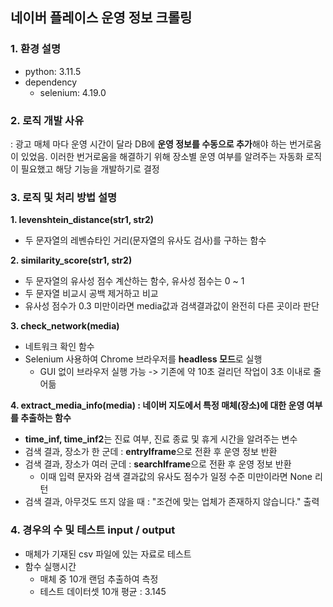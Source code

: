 ## 네이버 플레이스 운영 정보 크롤링
### 1. 환경 설명 
* python: 3.11.5
* dependency
  * selenium: 4.19.0
### 2. 로직 개발 사유
: 광고 매체 마다 운영 시간이 달라 DB에 **운영 정보를 수동으로 추가**해야 하는 번거로움이 있었음. 이러한 번거로움을 해결하기 위해 장소별 운영 여부를 알려주는 자동화 로직이 필요했고 해당 기능을 개발하기로 결정
### 3. 로직 및 처리 방법 설명
**1. levenshtein_distance(str1, str2)**
  * 두 문자열의 레벤슈타인 거리(문자열의 유사도 검사)를 구하는 함수
    
**2. similarity_score(str1, str2)**
  * 두 문자열의 유사성 점수 계산하는 함수, 유사성 점수는 0 ~ 1
  * 두 문자열 비교시 공백 제거하고 비교
  * 유사성 점수가 0.3 미만이라면 media값과 검색결과값이 완전히 다른 곳이라 판단
    
**3. check_network(media)**
  * 네트워크 확인 함수
  * Selenium 사용하여 Chrome 브라우저를 **headless 모드**로 실행
    * GUI 없이 브라우저 실행 가능 -> 기존에 약 10초 걸리던 작업이 3초 이내로 줄어듦
      
**4. extract_media_info(media) : 네이버 지도에서 특정 매체(장소)에 대한 운영 여부를 추출하는 함수**
  * **time_inf, time_inf2**는 진료 여부, 진료 종료 및 휴게 시간을 알려주는 변수
  * 검색 결과, 장소가 한 군데 : **entryIframe**으로 전환 후 운영 정보 반환
  * 검색 결과, 장소가 여러 군데 : **searchIframe**으로 전환 후 운영 정보 반환
     * 이때 입력 문자와 검색 결과값의 유사도 점수가 일정 수준 미만이라면 None 리턴
  * 검색 결과, 아무것도 뜨지 않을 때 : "조건에 맞는 업체가 존재하지 않습니다." 출력
### 4. 경우의 수 및 테스트 input / output
* 매체가 기재된 csv 파일에 있는 자료로 테스트
* 함수 실행시간 
   * 매체 중 10개 랜덤 추출하여 측정
   * 테스트 데이터셋 10개 평균 : 3.145
  
